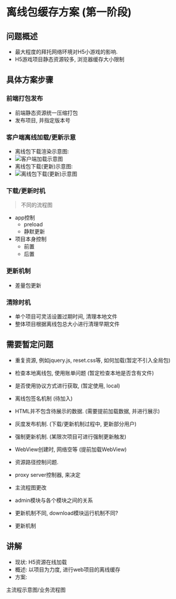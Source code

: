 # 离线包缓存方案 (第一阶段)

## 问题概述

* 最大程度的拜托网络环境对H5小游戏的影响.
* H5游戏项目静态资源较多, 浏览器缓存大小限制

## 具体方案步骤

### 前端打包发布

* 前端静态资源统一压缩打包
* 发布项目, 并指定版本号

### 客户端离线加载/更新示意

* 离线包下载渲染示意图:
* ![客户端加载示意图]()
* 离线包下载(更新)示意图:
* ![离线包下载(更新)示意图]()

### 下载/更新时机

> 不同的流程图

* app控制
  * preload
  * 静默更新
* 项目本身控制
  * 前置
  * 后置

### 更新机制

* 差量包更新

### 清除时机

* 单个项目可灵活设置过期时间, 清理本地文件
* 整体项目根据离线包总大小进行清理早期文件

## 需要暂定问题

* 重复资源, 例如jquery.js, reset.css等, 如何加载(暂定不引入全局包)
* 检查本地离线包, 使用账单问题 (暂定检查本地是否含有文件)
* 是否使用协议方式进行获取, (暂定使用, local)
* 离线包签名机制 (待加入)
* HTML并不包含待展示的数据. (需要提前加载数据, 并进行展示)
* 灰度发布机制. (下载/更新机制过程中, 更新部分用户)
* 强制更新机制. (某限次项目可进行强制更新触发)

* WebView创建时, 网络空等 (提前加载WebView)

* 资源路径控制问题.
* proxy server控制器, 来决定

* 主流程图更改
* admin模块与各个模块之间的关系
* 更新机制不同, download模块运行机制不同?
* 更新机制

## 讲解

* 现状: H5资源在线加载
* 概述: 以项目为力度, 进行web项目的离线缓存
* 方案:

主流程示意图/业务流程图

